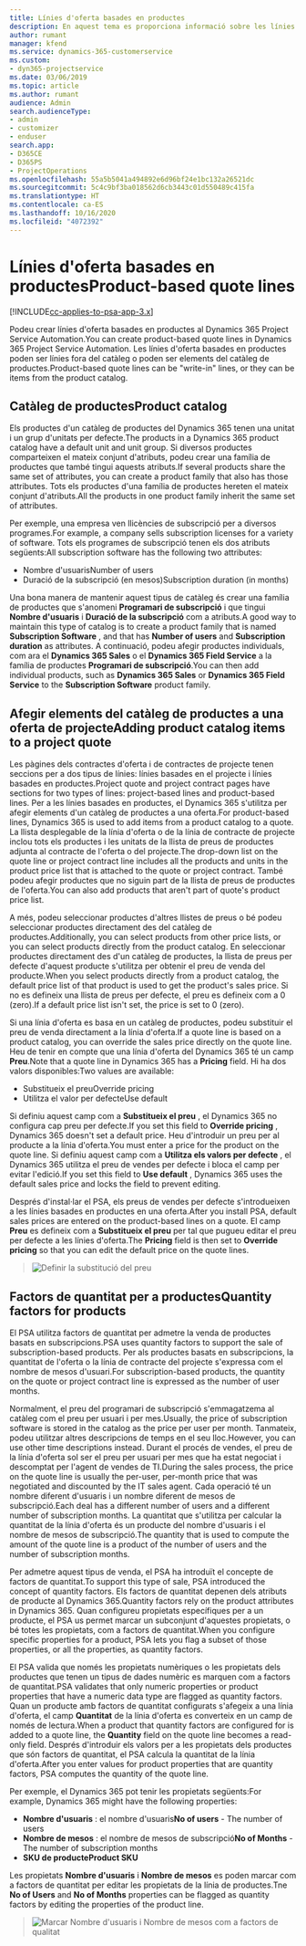 ```yaml
---
title: Línies d'oferta basades en productes
description: En aquest tema es proporciona informació sobre les línies d'oferta basades en productes.
author: rumant
manager: kfend
ms.service: dynamics-365-customerservice
ms.custom:
- dyn365-projectservice
ms.date: 03/06/2019
ms.topic: article
ms.author: rumant
audience: Admin
search.audienceType:
- admin
- customizer
- enduser
search.app:
- D365CE
- D365PS
- ProjectOperations
ms.openlocfilehash: 55a5b5041a494892e6d96bf24e1bc132a26521dc
ms.sourcegitcommit: 5c4c9bf3ba018562d6cb3443c01d550489c415fa
ms.translationtype: HT
ms.contentlocale: ca-ES
ms.lasthandoff: 10/16/2020
ms.locfileid: "4072392"
---
```

# <a name="product-based-quote-lines"></a><span data-ttu-id="6203c-103">Línies d'oferta basades en productes</span><span class="sxs-lookup"><span data-stu-id="6203c-103">Product-based quote lines</span></span>

[!INCLUDE[cc-applies-to-psa-app-3.x](../includes/cc-applies-to-psa-app-3x.md)]


<span data-ttu-id="6203c-104">Podeu crear línies d'oferta basades en productes al Dynamics 365 Project Service Automation.</span><span class="sxs-lookup"><span data-stu-id="6203c-104">You can create product-based quote lines in Dynamics 365 Project Service Automation.</span></span> <span data-ttu-id="6203c-105">Les línies d'oferta basades en productes poden ser línies fora del catàleg o poden ser elements del catàleg de productes.</span><span class="sxs-lookup"><span data-stu-id="6203c-105">Product-based quote lines can be "write-in" lines, or they can be items from the product catalog.</span></span>

## <a name="product-catalog"></a><span data-ttu-id="6203c-106">Catàleg de productes</span><span class="sxs-lookup"><span data-stu-id="6203c-106">Product catalog</span></span>

<span data-ttu-id="6203c-107">Els productes d'un catàleg de productes del Dynamics 365 tenen una unitat i un grup d'unitats per defecte.</span><span class="sxs-lookup"><span data-stu-id="6203c-107">The products in a Dynamics 365 product catalog have a default unit and unit group.</span></span> <span data-ttu-id="6203c-108">Si diversos productes comparteixen el mateix conjunt d'atributs, podeu crear una família de productes que també tingui aquests atributs.</span><span class="sxs-lookup"><span data-stu-id="6203c-108">If several products share the same set of attributes, you can create a product family that also has those attributes.</span></span> <span data-ttu-id="6203c-109">Tots els productes d'una família de productes hereten el mateix conjunt d'atributs.</span><span class="sxs-lookup"><span data-stu-id="6203c-109">All the products in one product family inherit the same set of attributes.</span></span>

<span data-ttu-id="6203c-110">Per exemple, una empresa ven llicències de subscripció per a diversos programes.</span><span class="sxs-lookup"><span data-stu-id="6203c-110">For example, a company sells subscription licenses for a variety of software.</span></span> <span data-ttu-id="6203c-111">Tots els programes de subscripció tenen els dos atributs següents:</span><span class="sxs-lookup"><span data-stu-id="6203c-111">All subscription software has the following two attributes:</span></span>

- <span data-ttu-id="6203c-112">Nombre d'usuaris</span><span class="sxs-lookup"><span data-stu-id="6203c-112">Number of users</span></span> 
- <span data-ttu-id="6203c-113">Duració de la subscripció (en mesos)</span><span class="sxs-lookup"><span data-stu-id="6203c-113">Subscription duration (in months)</span></span>

<span data-ttu-id="6203c-114">Una bona manera de mantenir aquest tipus de catàleg és crear una família de productes que s'anomeni **Programari de subscripció** i que tingui **Nombre d'usuaris** i **Duració de la subscripció** com a atributs.</span><span class="sxs-lookup"><span data-stu-id="6203c-114">A good way to maintain this type of catalog is to create a product family that is named **Subscription Software** , and that has **Number of users** and **Subscription duration** as attributes.</span></span> <span data-ttu-id="6203c-115">A continuació, podeu afegir productes individuals, com ara el **Dynamics 365 Sales** o el **Dynamics 365 Field Service** a la família de productes **Programari de subscripció**.</span><span class="sxs-lookup"><span data-stu-id="6203c-115">You can then add individual products, such as **Dynamics 365 Sales** or **Dynamics 365 Field Service** to the **Subscription Software** product family.</span></span>

## <a name="adding-product-catalog-items-to-a-project-quote"></a><span data-ttu-id="6203c-116">Afegir elements del catàleg de productes a una oferta de projecte</span><span class="sxs-lookup"><span data-stu-id="6203c-116">Adding product catalog items to a project quote</span></span>

<span data-ttu-id="6203c-117">Les pàgines dels contractes d'oferta i de contractes de projecte tenen seccions per a dos tipus de línies: línies basades en el projecte i línies basades en productes.</span><span class="sxs-lookup"><span data-stu-id="6203c-117">Project quote and project contract pages have sections for two types of lines: project-based lines and product-based lines.</span></span> <span data-ttu-id="6203c-118">Per a les línies basades en productes, el Dynamics 365 s'utilitza per afegir elements d'un catàleg de productes a una oferta.</span><span class="sxs-lookup"><span data-stu-id="6203c-118">For product-based lines, Dynamics 365 is used to add items from a product catalog to a quote.</span></span> <span data-ttu-id="6203c-119">La llista desplegable de la línia d'oferta o de la línia de contracte de projecte inclou tots els productes i les unitats de la llista de preus de productes adjunta al contracte de l'oferta o del projecte.</span><span class="sxs-lookup"><span data-stu-id="6203c-119">The drop-down list on the quote line or project contract line includes all the products and units in the product price list that is attached to the quote or project contract.</span></span> <span data-ttu-id="6203c-120">També podeu afegir productes que no siguin part de la llista de preus de productes de l'oferta.</span><span class="sxs-lookup"><span data-stu-id="6203c-120">You can also add products that aren't part of quote's product price list.</span></span>

<span data-ttu-id="6203c-121">A més, podeu seleccionar productes d'altres llistes de preus o bé podeu seleccionar productes directament des del catàleg de productes.</span><span class="sxs-lookup"><span data-stu-id="6203c-121">Additionally, you can select products from other price lists, or you can select products directly from the product catalog.</span></span> <span data-ttu-id="6203c-122">En seleccionar productes directament des d'un catàleg de productes, la llista de preus per defecte d'aquest producte s'utilitza per obtenir el preu de venda del producte.</span><span class="sxs-lookup"><span data-stu-id="6203c-122">When you select products directly from a product catalog, the default price list of that product is used to get the product's sales price.</span></span> <span data-ttu-id="6203c-123">Si no es defineix una llista de preus per defecte, el preu es defineix com a 0 (zero).</span><span class="sxs-lookup"><span data-stu-id="6203c-123">If a default price list isn't set, the price is set to 0 (zero).</span></span>

<span data-ttu-id="6203c-124">Si una línia d'oferta es basa en un catàleg de productes, podeu substituir el preu de venda directament a la línia d'oferta.</span><span class="sxs-lookup"><span data-stu-id="6203c-124">If a quote line is based on a product catalog, you can override the sales price directly on the quote line.</span></span> <span data-ttu-id="6203c-125">Heu de tenir en compte que una línia d'oferta del Dynamics 365 té un camp **Preu**.</span><span class="sxs-lookup"><span data-stu-id="6203c-125">Note that a quote line in Dynamics 365 has a **Pricing** field.</span></span> <span data-ttu-id="6203c-126">Hi ha dos valors disponibles:</span><span class="sxs-lookup"><span data-stu-id="6203c-126">Two values are available:</span></span>

- <span data-ttu-id="6203c-127">Substitueix el preu</span><span class="sxs-lookup"><span data-stu-id="6203c-127">Override pricing</span></span>  
- <span data-ttu-id="6203c-128">Utilitza el valor per defecte</span><span class="sxs-lookup"><span data-stu-id="6203c-128">Use default</span></span>

<span data-ttu-id="6203c-129">Si definiu aquest camp com a **Substitueix el preu** , el Dynamics 365 no configura cap preu per defecte.</span><span class="sxs-lookup"><span data-stu-id="6203c-129">If you set this field to **Override pricing** , Dynamics 365 doesn't set a default price.</span></span> <span data-ttu-id="6203c-130">Heu d'introduir un preu per al producte a la línia d'oferta.</span><span class="sxs-lookup"><span data-stu-id="6203c-130">You must enter a price for the product on the quote line.</span></span> <span data-ttu-id="6203c-131">Si definiu aquest camp com a **Utilitza els valors per defecte** , el Dynamics 365 utilitza el preu de vendes per defecte i bloca el camp per evitar l'edició.</span><span class="sxs-lookup"><span data-stu-id="6203c-131">If you set this field to **Use default** , Dynamics 365 uses the default sales price and locks the field to prevent editing.</span></span>

<span data-ttu-id="6203c-132">Després d'instal·lar el PSA, els preus de vendes per defecte s'introdueixen a les línies basades en productes en una oferta.</span><span class="sxs-lookup"><span data-stu-id="6203c-132">After you install PSA, default sales prices are entered on the product-based lines on a quote.</span></span> <span data-ttu-id="6203c-133">El camp **Preu** es defineix com a **Substitueix el preu** per tal que pugueu editar el preu per defecte a les línies d'oferta.</span><span class="sxs-lookup"><span data-stu-id="6203c-133">The **Pricing** field is then set to **Override pricing** so that you can edit the default price on the quote lines.</span></span>

> ![Definir la substitució del preu](media/basic-guide-10.png)
 
## <a name="quantity-factors-for-products"></a><span data-ttu-id="6203c-135">Factors de quantitat per a productes</span><span class="sxs-lookup"><span data-stu-id="6203c-135">Quantity factors for products</span></span>

<span data-ttu-id="6203c-136">El PSA utilitza factors de quantitat per admetre la venda de productes basats en subscripcions.</span><span class="sxs-lookup"><span data-stu-id="6203c-136">PSA uses quantity factors to support the sale of subscription-based products.</span></span> <span data-ttu-id="6203c-137">Per als productes basats en subscripcions, la quantitat de l'oferta o la línia de contracte del projecte s'expressa com el nombre de mesos d'usuari.</span><span class="sxs-lookup"><span data-stu-id="6203c-137">For subscription-based products, the quantity on the quote or project contract line is expressed as the number of user months.</span></span>

<span data-ttu-id="6203c-138">Normalment, el preu del programari de subscripció s'emmagatzema al catàleg com el preu per usuari i per mes.</span><span class="sxs-lookup"><span data-stu-id="6203c-138">Usually, the price of subscription software is stored in the catalog as the price per user per month.</span></span> <span data-ttu-id="6203c-139">Tanmateix, podeu utilitzar altres descripcions de temps en el seu lloc.</span><span class="sxs-lookup"><span data-stu-id="6203c-139">However, you can use other time descriptions instead.</span></span> <span data-ttu-id="6203c-140">Durant el procés de vendes, el preu de la línia d'oferta sol ser el preu per usuari per mes que ha estat negociat i descomptat per l'agent de vendes de TI.</span><span class="sxs-lookup"><span data-stu-id="6203c-140">During the sales process, the price on the quote line is usually the per-user, per-month price that was negotiated and discounted by the IT sales agent.</span></span> <span data-ttu-id="6203c-141">Cada operació té un nombre diferent d'usuaris i un nombre diferent de mesos de subscripció.</span><span class="sxs-lookup"><span data-stu-id="6203c-141">Each deal has a different number of users and a different number of subscription months.</span></span> <span data-ttu-id="6203c-142">La quantitat que s'utilitza per calcular la quantitat de la línia d'oferta és un producte del nombre d'usuaris i el nombre de mesos de subscripció.</span><span class="sxs-lookup"><span data-stu-id="6203c-142">The quantity that is used to compute the amount of the quote line is a product of the number of users and the number of subscription months.</span></span>

<span data-ttu-id="6203c-143">Per admetre aquest tipus de venda, el PSA ha introduït el concepte de factors de quantitat.</span><span class="sxs-lookup"><span data-stu-id="6203c-143">To support this type of sale, PSA introduced the concept of quantity factors.</span></span> <span data-ttu-id="6203c-144">Els factors de quantitat depenen dels atributs de producte al Dynamics 365.</span><span class="sxs-lookup"><span data-stu-id="6203c-144">Quantity factors rely on the product attributes in Dynamics 365.</span></span> <span data-ttu-id="6203c-145">Quan configureu propietats específiques per a un producte, el PSA us permet marcar un subconjunt d'aquestes propietats, o bé totes les propietats, com a factors de quantitat.</span><span class="sxs-lookup"><span data-stu-id="6203c-145">When you configure specific properties for a product, PSA lets you flag a subset of those properties, or all the properties, as quantity factors.</span></span>

<span data-ttu-id="6203c-146">El PSA valida que només les propietats numèriques o les propietats dels productes que tenen un tipus de dades numèric es marquen com a factors de quantitat.</span><span class="sxs-lookup"><span data-stu-id="6203c-146">PSA validates that only numeric properties or product properties that have a numeric data type are flagged as quantity factors.</span></span> <span data-ttu-id="6203c-147">Quan un producte amb factors de quantitat configurats s'afegeix a una línia d'oferta, el camp **Quantitat** de la línia d'oferta es converteix en un camp de només de lectura.</span><span class="sxs-lookup"><span data-stu-id="6203c-147">When a product that quantity factors are configured for is added to a quote line, the **Quantity** field on the quote line becomes a read-only field.</span></span> <span data-ttu-id="6203c-148">Després d'introduir els valors per a les propietats dels productes que són factors de quantitat, el PSA calcula la quantitat de la línia d'oferta.</span><span class="sxs-lookup"><span data-stu-id="6203c-148">After you enter values for product properties that are quantity factors, PSA computes the quantity of the quote line.</span></span>

<span data-ttu-id="6203c-149">Per exemple, el Dynamics 365 pot tenir les propietats següents:</span><span class="sxs-lookup"><span data-stu-id="6203c-149">For example, Dynamics 365 might have the following properties:</span></span> 

- <span data-ttu-id="6203c-150">**Nombre d'usuaris** : el nombre d'usuaris</span><span class="sxs-lookup"><span data-stu-id="6203c-150">**No of users** - The number of users</span></span> 
- <span data-ttu-id="6203c-151">**Nombre de mesos** : el nombre de mesos de subscripció</span><span class="sxs-lookup"><span data-stu-id="6203c-151">**No of Months** - The number of subscription months</span></span>
- <span data-ttu-id="6203c-152">**SKU de producte**</span><span class="sxs-lookup"><span data-stu-id="6203c-152">**Product SKU**</span></span> 

<span data-ttu-id="6203c-153">Les propietats **Nombre d'usuaris** i **Nombre de mesos** es poden marcar com a factors de quantitat per editar les propietats de la línia de productes.</span><span class="sxs-lookup"><span data-stu-id="6203c-153">Tne **No of Users** and **No of Months** properties can be flagged as quantity factors by editing the properties of the product line.</span></span> 

> ![Marcar Nombre d'usuaris i Nombre de mesos com a factors de qualitat](media/basic-guide-11.png)
 
